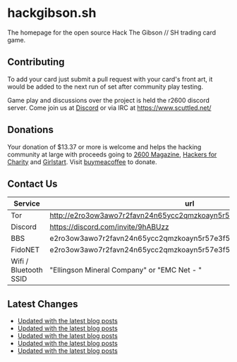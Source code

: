 # hackgibson.sh
The homepage for the open source Hack The Gibson // SH trading card game.


## Contributing

To add your card just submit a pull request with your card's front art, it would be added to the next run of set after community play testing.

Game play and discussions over the project is held the r2600 discord server. Come join us at [Discord](https://discord.com/invite/9hABUzz) or via IRC at https://www.scuttled.net/


## Donations

Your donation of $13.37 or more is welcome and helps the hacking community at large with proceeds going to [2600 Magazine](https://2600.com/), [Hackers for Charity](https://hackersforcharity.org) and [Girlstart](https://girlstart.org).  Visit [buymeacoffee](https://www.buymeacoffee.com/hackgibson.sh) to donate.


## Contact Us

Service | url
-|-
Tor | http://e2ro3ow3awo7r2favn24n65ycc2qmzkoayn5r57e3f56nvjwdcgg32ad.onion
Discord | https://discord.com/invite/9hABUzz
BBS | e2ro3ow3awo7r2favn24n65ycc2qmzkoayn5r57e3f56nvjwdcgg32ad.onion:23
FidoNET | e2ro3ow3awo7r2favn24n65ycc2qmzkoayn5r57e3f56nvjwdcgg32ad.onion:24554
Wifi / Bluetooth SSID | "Ellingson Mineral Company" or "EMC Net - <fidonet address>"

## Latest Changes
<!-- BLOG-POST-LIST:START -->
- [Updated with the latest blog posts](https://github.com/DFW2600/hackgibson.sh/commit/a8181d4986da9c52a261b05ebd0ed4024b4b0291)
- [Updated with the latest blog posts](https://github.com/DFW2600/hackgibson.sh/commit/f35a35a7166e8d1412317d4411939e5bf60cf4fb)
- [Updated with the latest blog posts](https://github.com/DFW2600/hackgibson.sh/commit/19c83e1a3c34570b11b61afcd70ebaf85a58b6b8)
- [Updated with the latest blog posts](https://github.com/DFW2600/hackgibson.sh/commit/ac022cc6f8dae01c2797ea08fca20bf989daa6a2)
- [Updated with the latest blog posts](https://github.com/DFW2600/hackgibson.sh/commit/cd0158a89cfb7d02074cdb664069bc4350338c1b)
<!-- BLOG-POST-LIST:END -->

